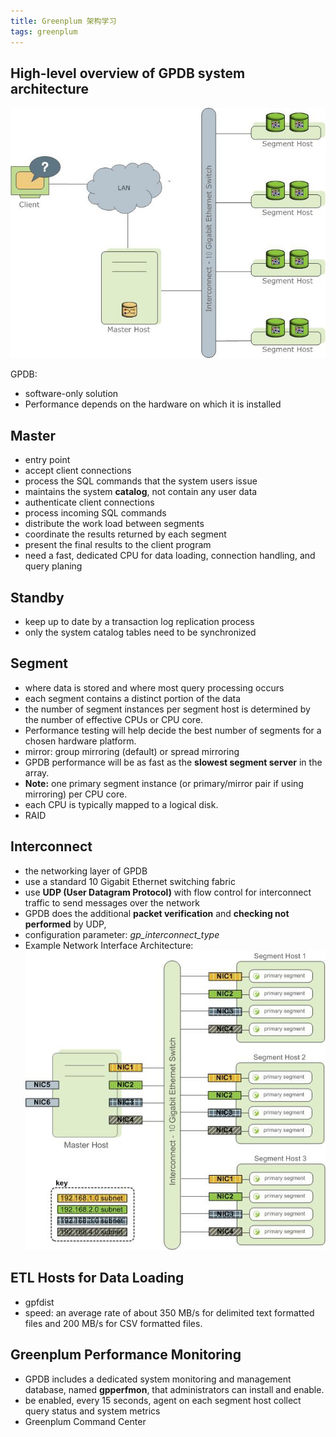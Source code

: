 ```yaml
---
title: Greenplum 架构学习
tags: greenplum
---
```


## High-level overview of GPDB system architecture

![High-level overview of the Greenplum Database system architecture](/assets/images/highlevel_arch.jpg)

GPDB:
+ software-only solution
+ Performance depends on the hardware on which it is installed

## Master

+ entry point
+ accept client connections
+ process the SQL commands that the system users issue
+ maintains the system **catalog**, not contain any user data
+ authenticate client connections
+ process incoming SQL commands
+ distribute the work load between segments
+ coordinate the results returned by each segment
+ present the final results to the client program
+ need a fast, dedicated CPU for data loading, connection handling, and query planing

## Standby

+ keep up to date by a transaction log replication process
+ only the system catalog tables need to be synchronized

## Segment

+ where data is stored and where most query processing occurs
+ each segment contains a distinct portion of the data
+ the number of segment instances per segment host is determined by the number of effective CPUs or CPU core. 
+ Performance testing will help decide the best number of segments for a chosen hardware platform.
+ mirror: group mirroring (default) or spread mirroring
+ GPDB performance will be as fast as the **slowest segment server** in the array.
+ **Note:** one primary segment instance (or primary/mirror pair if using mirroring) per CPU core.
+ each CPU is typically mapped to a logical disk.
+ RAID

## Interconnect

+ the networking layer of GPDB
+ use a standard 10 Gigabit Ethernet switching fabric
+ use **UDP (User Datagram Protocol)** with flow control for interconnect traffic to send messages over the network
+ GPDB does the additional **packet verification** and **checking not performed** by UDP,
+ configuration parameter: *gp_interconnect_type*
+ Example Network Interface Architecture:
![Example Network Interface Architecture](/assets/images/multi_nic_arch.jpg)

## ETL Hosts for Data Loading

+ gpfdist
+ speed: an average rate of about 350 MB/s for delimited text formatted files and 200 MB/s for CSV formatted files. 

## Greenplum Performance Monitoring

+ GPDB includes a dedicated system monitoring and management database, named **gpperfmon**, that administrators can install and enable.
+ be enabled, every 15 seconds, agent on each segment host collect query status and system metrics
+ Greenplum Command Center